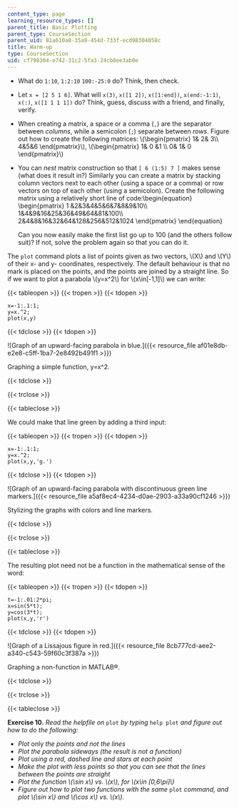 ```yaml
---
content_type: page
learning_resource_types: []
parent_title: Basic Plotting
parent_type: CourseSection
parent_uid: 81a610a8-35a9-454d-733f-ecd98304058c
title: Warm-up
type: CourseSection
uid: cf798304-e742-31c2-5fa3-24cb0ee3ab0e
---
```


*   What do `1:10`, `1:2:10` `100:-25:0` do? Think, then check.
*   Let `x = [2 5 1 6]`. What will `x(3)`, `x([1 2])`, `x([1:end])`, `x(end:-1:1)`, `x(:)`, `x([1 1 1 1])` do? Think, guess, discuss with a friend, and finally, verify.
*   When creating a matrix, a space or a comma (`,`) are the separator between _columns_, while a semicolon (`;`) separate between _rows_. Figure out how to create the following matrices: \\(\\begin{pmatrix} 1& 2& 3\\\\ 4&5&6 \\end{pmatrix}\\), \\(\\begin{pmatrix} 1& 0 &1 \\\\ 0& 1& 0 \\end{pmatrix}\\)
*   You can _nest_ matrix construction so that `[ 6 (1:5) 7 ]` makes sense (what does it result in?) Similarly you can create a matrix by stacking column vectors next to each other (using a space or a comma) or row vectors on top of each other (using a semicolon). Create the following matrix using a relatively short line of code:\\begin{equation} \\begin{pmatrix} 1 &2&3&4&5&6&7&8&9&10\\\\ 1&4&9&16&25&36&49&64&81&100\\\\ 2&4&8&16&32&64&128&256&512&1024 \\end{pmatrix} \\end{equation}
    
    Can you now easily make the first list go up to 100 (and the others follow suit)? If not, solve the problem again so that you can do it.
    

The `plot` command plots a list of points given as two vectors, \\(X\\) and \\(Y\\) of their x- and y- coordinates, respectively. The default behaviour is that no mark is placed on the points, and the points are joined by a straight line. So if we want to plot a parabola \\(y=x^2\\) for \\(x\\in\[-1,1\]\\) we can write:

{{< tableopen >}}
{{< tropen >}}
{{< tdopen >}}


```
x=-1:.1:1;
y=x.^2;
plot(x,y)
```


{{< tdclose >}}
{{< tdopen >}}


![Graph of an upward-facing parabola in blue.]({{< resource_file af01e8db-e2e8-c5ff-1ba7-2e8492b491f1 >}})

Graphing a simple function, y=x^2.


{{< tdclose >}}

{{< trclose >}}

{{< tableclose >}}

We could make that line green by adding a third input:

{{< tableopen >}}
{{< tropen >}}
{{< tdopen >}}


```
x=-1:.1:1;
y=x.^2;
plot(x,y,'g.')
```


{{< tdclose >}}
{{< tdopen >}}


![Graph of an upward-facing parabola with discontinuous green line markers.]({{< resource_file a5af8ec4-4234-d0ae-2903-a33a90cf1246 >}})

Stylizing the graphs with colors and line markers.


{{< tdclose >}}

{{< trclose >}}

{{< tableclose >}}

The resulting plot need not be a function in the mathematical sense of the word:

{{< tableopen >}}
{{< tropen >}}
{{< tdopen >}}


```
t=-1:.01:2*pi;
x=sin(5*t);
y=cos(3*t);
plot(x,y,'r')
```


{{< tdclose >}}
{{< tdopen >}}


![Graph of a Lissajous figure in red.]({{< resource_file 8cb777cd-aee2-a340-c543-59f60c3f387a >}})

Graphing a non-function in MATLAB®.


{{< tdclose >}}

{{< trclose >}}

{{< tableclose >}}

**Exercise 10.** _Read the helpfile on_ `plot` _by typing_ `help plot` _and figure out how to do the following:_

*   _Plot_ only _the points and not the lines_
*   _Plot the parabola sideways (the result is not a function)_
*   _Plot using a red, dashed line and stars at each point_
*   _Make the plot with less points so that you can see that the lines between the points are straight_
*   _Plot the function \\(\\sin x\\) vs. \\(x\\), for \\(x\\in \[0,6\\pi\]\\)_
*   _Figure out how to plot two functions with the same_ `plot` _command, and plot \\(\\sin x\\) and \\(\\cos x\\) vs. \\(x\\)._